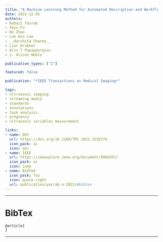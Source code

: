 ```yaml
---
title: "A Machine Learning Method for Automated Description and Workflow Analysis of First Trimester Ultrasound Scans."
date: 2022-12-01
authors:
- Robail Yasrab
- Zeyu Fu
- He Zhao
- Lok Hin Lee
- __Harshita Sharma__
- Lior Drukker
- Aris T Papageorgiou
- J. Alison Noble

publication_types: ["2"]

featured: false

publication: "*IEEE Transactions on Medical Imaging*"

tags:
- ultrasonic imaging
- streaming media
- standards
- annotations
- task analysis
- pregnancy
- ultrasonic variables measurement

links:
- name: DOI
  url: https://doi.org/10.1109/TMI.2022.3226274
  icon_pack: ai
  icon: doi
- name: IEEE
  url: https://ieeexplore.ieee.org/document/9968267/
  icon_pack: ai
  icon: ieee
- name: BibTeX
  icon_pack: fas
  icon: quote-right
  url: publication/yasrab-a-2022/#bibtex 
---
```


---

# BibTex

```
@article{
}
```
---
